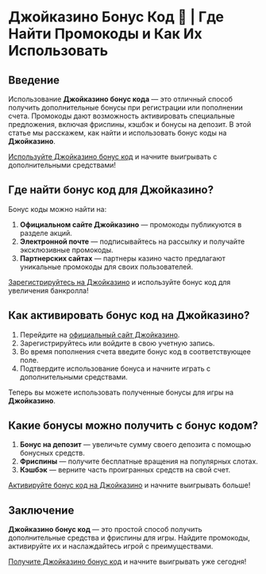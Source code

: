 # Джойказино Бонус Код 🎁 | Где Найти Промокоды и Как Их Использовать

## Введение

Использование **Джойказино бонус кода** — это отличный способ получить дополнительные бонусы при регистрации или пополнении счета. Промокоды дают возможность активировать специальные предложения, включая фриспины, кэшбэк и бонусы на депозит. В этой статье мы расскажем, как найти и использовать бонус коды на **Джойказино**.

[Используйте Джойказино бонус код](https://rpc30.call2me.pro/?/ru/registration?apkpop=0&partner=p24970p3291217pc98f) и начните выигрывать с дополнительными средствами!

## Где найти бонус код для Джойказино?

Бонус коды можно найти на:

1. **Официальном сайте Джойказино** — промокоды публикуются в разделе акций.
2. **Электронной почте** — подписывайтесь на рассылку и получайте эксклюзивные промокоды.
3. **Партнерских сайтах** — партнеры казино часто предлагают уникальные промокоды для своих пользователей.

[Зарегистрируйтесь на Джойказино](https://rpc30.call2me.pro/?/ru/registration?apkpop=0&partner=p24970p3291217pc98f) и используйте бонус код для увеличения банкролла!

## Как активировать бонус код на Джойказино?

1. Перейдите на [официальный сайт Джойказино](https://rpc30.call2me.pro/?/ru/registration?apkpop=0&partner=p24970p3291217pc98f).
2. Зарегистрируйтесь или войдите в свою учетную запись.
3. Во время пополнения счета введите бонус код в соответствующее поле.
4. Подтвердите использование бонуса и начните играть с дополнительными средствами.

Теперь вы можете использовать полученные бонусы для игры на **Джойказино**.

## Какие бонусы можно получить с бонус кодом?

1. **Бонус на депозит** — увеличьте сумму своего депозита с помощью бонусных средств.
2. **Фриспины** — получите бесплатные вращения на популярных слотах.
3. **Кэшбэк** — верните часть проигранных средств на свой счет.

[Активируйте бонус код на Джойказино](https://rpc30.call2me.pro/?/ru/registration?apkpop=0&partner=p24970p3291217pc98f) и начните выигрывать больше!

## Заключение

**Джойказино бонус код** — это простой способ получить дополнительные средства и фриспины для игры. Найдите промокоды, активируйте их и наслаждайтесь игрой с преимуществами.

[Получите Джойказино бонус код](https://rpc30.call2me.pro/?/ru/registration?apkpop=0&partner=p24970p3291217pc98f) и начните выигрывать уже сегодня!
